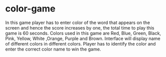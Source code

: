 # color-game
In this game player has to enter color of the word that appears on the screen and hence the score increases by one, the total time to play this game is 60 seconds. Colors used in this game are Red, Blue, Green, Black, Pink, Yellow, White ,Orange, Purple and Brown. Interface will display name of different colors in different colors. Player has to identify the color and enter the correct color name to win the game.

